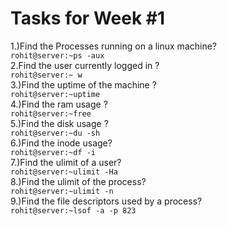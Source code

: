 Tasks for Week #1
=================
1.)Find the Processes running on a linux machine?\
```rohit@server:~ps -aux```\
2.Find the user currently logged in ?\
```rohit@server:~ w```\
3.)Find the uptime of the machine ?\
```rohit@server:~uptime```\
4.)Find the ram usage ?\
```rohit@server:~free```\
5.)Find the disk usage ?\
```rohit@server:~du -sh```\
6.)Find the inode usage?\
```rohit@server:~df -i```\
7.)Find the ulimit of a user?\
```rohit@server:~ulimit -Ha```\
8.)Find the ulimit of the process?\
```rohit@server:~ulimit -n```\
9.)Find the file descriptors used by a process?\
```rohit@server:~lsof -a -p 823```

